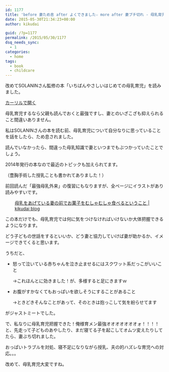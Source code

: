 ```yaml
---
id: 1177
title: 'before 妻ため息 after よくできました☆ more after 妻ブチ切れ - 母乳育児'
date: 2015-05-30T21:34:23+00:00
author: kikudai

guid: /?p=1177
permalink: /2015/05/30/1177
dsq_needs_sync:
  - 1
categories:
  - home
tags:
  - book
  - childcare
---
```

改めてSOLANINさん監修の本「いちばんやさしいはじめての母乳育児」を読みました。

<a class="calil-widget" href="http://calil.jp/book/4415317286" data-widget-isbn="4415317286" data-widget-appkey="58f03cb403271b112a914da4ea971431" data-widget-width="100%" data-widget-associateid="kikudai-22" data-widget-image="true" data-widget-title="いちばんやさしいはじめての母乳育児 (はじめてBOOKS petit)" data-widget-author="SOLANIN">カーリルで開く</a>

母乳育児するなら父親も読んでおくと最強ですし、妻とのいざこざも抑えられること間違いありません。
  
<!--more-->

私はSOLANINさんの本を読む前、母乳育児について自分なりに思っていることを話をしたら、ため息されました。
  
読んでいなかったら、間違った母乳知識で妻といつまでもぶつかっていたことでしょう。

2014年発行の本なので最近のトピックも加えられてます。
  
（豊胸手術した授乳ことも書かれてありました！）

前回読んだ「最強母乳外来」の復習にもなりますが、全ページにイラストがあり読みやすいです。

<p style="padding-left: 30px;">
  <a href="/post/may-22-2015_01" target="_blank">母乳をあげている妻の前でお菓子をむしゃむしゃ食べるということ | kikudai blog</a>
</p>

この本だけでも、母乳育児では何に気をつけなければいけないか大体把握できるようになります。

どう子どもの世話をするといいか、どう妻と協力していけば妻が助かるか、イメージできてくると思います。

うちだと、

  * 怒って泣いている赤ちゃんを泣き止ませるにはスクワット系だっこがいいこと
  
    →これほんとに効きました！が、多様すると足にきますｗ
  * お腹がすかなくてもおっぱいを欲しそうにすることがあること
  
    →ときどきそんなことがあって、そのときは抱っこして気を紛らせてます

がジャストミートでした。

で、私なりに母乳育児把握できた！俺様育メン最強オオオオオオオォ！！！！と、先走って子どものあやしたり、まだ寝てる子を起こしてオムツ変えたりしてたら、妻ぶち切れました。

おっぱいトラブルを対処、寝不足になりながら授乳、夫の的ハズレな育児への対応。。。

改めて、母乳育児大変ですね。